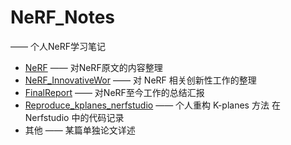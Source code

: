 # NeRF_Notes
—— 个人NeRF学习笔记  
* [NeRF](NeRF.md) —— 对NeRF原文的内容整理
* [NeRF_InnovativeWor](NeRF_InnovativeWork.md) —— 对 NeRF 相关创新性工作的整理
* [FinalReport](FinalReport.md) —— 对NeRF至今工作的总结汇报
* [Reproduce_kplanes_nerfstudio](Reproduce_kplanes_nerfstudio.md) —— 个人重构 K-planes 方法 在 Nerfstudio 中的代码记录
* 其他 —— 某篇单独论文详述
